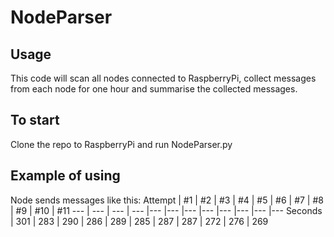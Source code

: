 # NodeParser

## Usage
This code will scan all nodes connected to RaspberryPi, collect messages from each node for one hour and summarise the collected messages.

## To start
Clone the repo to RaspberryPi and run NodeParser.py

## Example of using
Node sends messages like this:
Attempt | #1 | #2 | #3 | #4 | #5 | #6 | #7 | #8 | #9 | #10 | #11
--- | --- | --- | --- |--- |--- |--- |--- |--- |--- |--- |---
Seconds | 301 | 283 | 290 | 286 | 289 | 285 | 287 | 287 | 272 | 276 | 269
